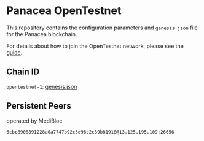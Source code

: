 # Panacea OpenTestnet

This repository contains the configuration parameters and `genesis.json` file for the Panacea blockchain.

For details about how to join the OpenTestnet network, please see the [guide](https://medibloc.gitbook.io/panacea-core/guide/join-the-network).


## Chain ID

`opentestnet-1`: [genesis.json](opentestnet-1/genesis.json)


## Persistent Peers

operated by MediBloc

```
6cbc8908891228a0a7747b92c3d96c2c39b81918@13.125.195.109:26656
```

